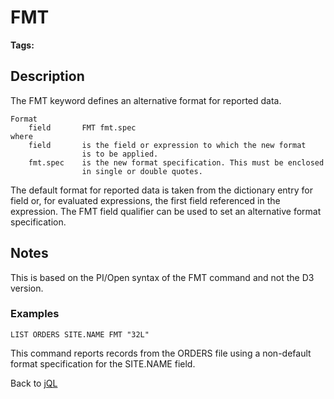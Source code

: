 # FMT

**Tags:**
<badge text='jql' vertical='middle'/>

## Description

The FMT keyword defines an alternative format for reported data.

```
Format
    field       FMT fmt.spec
where
    field       is the field or expression to which the new format
                is to be applied.
    fmt.spec    is the new format specification. This must be enclosed
                in single or double quotes.
```

The default format for reported data is taken from the dictionary entry for field or, for evaluated expressions, the first field referenced in the expression. The FMT field qualifier can be used to set an alternative format specification.

## Notes

This is based on the PI/Open syntax of the FMT command and not the D3 version.

### Examples

```
LIST ORDERS SITE.NAME FMT "32L"
```

This command reports records from the ORDERS file using a non-default format specification for the SITE.NAME field.

Back to [jQL](jbase-query-language-jql-)
